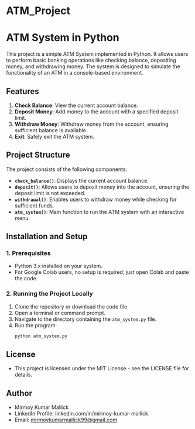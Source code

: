 # ATM_Project
# ATM System in Python

This project is a simple ATM System implemented in Python. It allows users to perform basic banking operations like checking balance, depositing money, and withdrawing money. The system is designed to simulate the functionality of an ATM in a console-based environment.

## Features

1. **Check Balance**: View the current account balance.
2. **Deposit Money**: Add money to the account with a specified deposit limit.
3. **Withdraw Money**: Withdraw money from the account, ensuring sufficient balance is available.
4. **Exit**: Safely exit the ATM system.

## Project Structure

The project consists of the following components:

- **`check_balance()`**: Displays the current account balance.
- **`deposit()`**: Allows users to deposit money into the account, ensuring the deposit limit is not exceeded.
- **`withdrawal()`**: Enables users to withdraw money while checking for sufficient funds.
- **`atm_system()`**: Main function to run the ATM system with an interactive menu.

## Installation and Setup

### 1. Prerequisites
- Python 3.x installed on your system.
- For Google Colab users, no setup is required; just open Colab and paste the code.

### 2. Running the Project Locally
1. Clone the repository or download the code file.
2. Open a terminal or command prompt.
3. Navigate to the directory containing the `atm_system.py` file.
4. Run the program:
   ```bash
   python atm_system.py
## License
- This project is licensed under the MIT License - see the LICENSE file for details.
  
## Author
- Mirmoy Kumar Mallick
- LinkedIn Profile: linkedin.com/in/mirmoy-kumar-mallick
- Email: mirmoykumarmallick99@gmail.com
